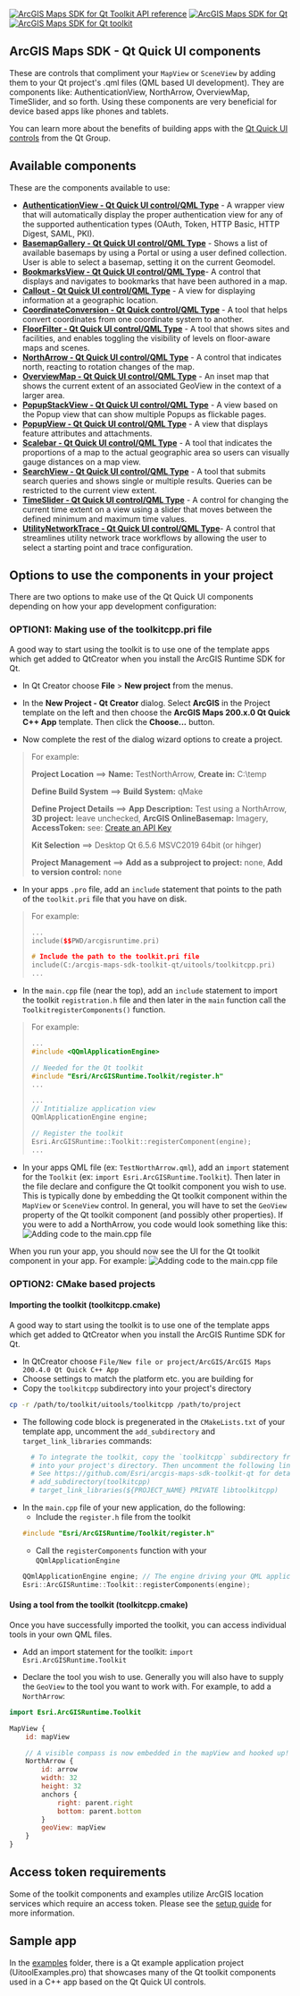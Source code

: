 [![ArcGIS Maps SDK for Qt Toolkit API reference](https://img.shields.io/badge/API_Reference-purple)](https://developers.arcgis.com/qt/latest/toolkit/api-reference/) [![ArcGIS Maps SDK for Qt](https://img.shields.io/badge/ArcGIS%20Maps%20SDK%20for%20Qt-0b5394)](https://developers.arcgis.com/qt/) [![ArcGIS Maps SDK for Qt toolkit](https://img.shields.io/badge/ArcGIS%20Maps%20SDK%20for%20Qt%20toolkit-ea4d13)](https://github.com/Esri/arcgis-maps-sdk-toolkit-qt)

## ArcGIS Maps SDK - Qt Quick UI components

These are controls that compliment your `MapView` or `SceneView` by adding them to your Qt project's .qml files (QML based UI development). They are components like: AuthenticationView, NorthArrow, OverviewMap, TimeSlider, and so forth. Using these components are very beneficial for device based apps like phones and tablets.

You can learn more about the benefits of building apps with the [Qt Quick UI controls](https://doc.qt.io/qt-6/qtquickcontrols-index.html) from the Qt Group. 

## Available components

These are the components available to use:

- **[AuthenticationView - Qt Quick UI control/QML Type](docs/AuthenticationView.md)** - A wrapper view that will automatically display the proper authentication view for any of the supported authentication types (OAuth, Token, HTTP Basic, HTTP Digest, SAML, PKI).
- **[BasemapGallery - Qt Quick UI control/QML Type](docs/BasemapGallery.md)** - Shows a list of available basemaps by using a Portal or using a user defined collection. User is able to select a basemap, setting it on the current Geomodel.
- **[BookmarksView - Qt Quick UI control/QML Type](/docs/BookmarksView.md)**- A control that displays and navigates to bookmarks that have been authored in a map.
- **[Callout - Qt Quick UI control/QML Type](docs/Callout.md)** - A view for displaying information at a geographic location.
- **[CoordinateConversion - Qt Quick control/QML Type](docs/CoordinateConversion.md)** - A tool that helps convert coordinates from one coordinate system to another.
- **[FloorFilter - Qt Quick UI control/QML Type](docs/FloorFilter.md)** - A tool that shows sites and facilities, and enables toggling the visibility of levels on floor-aware maps and scenes.
- **[NorthArrow - Qt Quick UI control/QML Type](docs/NorthArrow.md)** - A control that indicates north, reacting to rotation changes of the map.
- **[OverviewMap - Qt Quick UI control/QML Type](docs/OverviewMap.md)** - An inset map that shows the current extent of an associated GeoView in the context of a larger area.
- **[PopupStackView - Qt Quick UI control/QML Type](docs/PopupStackView.md)** - A view based on the Popup view that can show multiple Popups as flickable pages.
- **[PopupView - Qt Quick UI control/QML Type](docs/PopupView.md)** - A view that displays feature attributes and attachments.
- **[Scalebar - Qt Quick UI control/QML Type](docs/Scalebar.md)** - A tool that indicates the proportions of a map to the actual geographic area so users can visually gauge distances on a map view.
- **[SearchView - Qt Quick UI control/QML Type](docs/SearchView.md)** - A tool that submits search queries and shows single or multiple results. Queries can be restricted to the current view extent.
- **[TimeSlider - Qt Quick UI control/QML Type](docs/TimeSlider.md)** - A control for changing the current time extent on a view using a slider that moves between the defined minimum and maximum time values.
- **[UtilityNetworkTrace - Qt Quick UI control/QML Type](docs/UtilityNetworkTrace.md)**- A control that streamlines utility network trace workflows by allowing the user to select a starting point and trace configuration.

## Options to use the components in your project

There are two options to make use of the Qt Quick UI components depending on how your app development configuration:

### OPTION1: Making use of the toolkitcpp.pri file

A good way to start using the toolkit is to use one of the template apps which get added to QtCreator when you install the ArcGIS Runtime SDK for Qt.

- In Qt Creator choose **File** > **New project** from the menus. 

- In the **New Project - Qt Creator** dialog. Select **ArcGIS** in the Project template on the left and then choose the **ArcGIS Maps 200.x.0 Qt Quick C++ App** template. Then click the **Choose...** button.

- Now complete the rest of the dialog wizard options to create a project.

> For example:
>
>  **Project Location** ==> **Name:** TestNorthArrow, **Create in:** C:\temp
>
>  **Define Build System** ==> **Build System:** qMake
>
>  **Define Project Details** ==> **App Description:** Test using a NorthArrow, **3D project:** leave unchecked, **ArcGIS OnlineBasemap:** Imagery, **AccessToken:** see: [Create an API Key](https://developers.arcgis.com/documentation/security-and-authentication/api-key-authentication/tutorials/create-an-api-key/)
>
>  **Kit Selection** ==> Desktop Qt 6.5.6 MSVC2019 64bit (or hihger)
>
>  **Project Management** ==> **Add as a subproject to project:** none, **Add to version control:** none

- In your apps `.pro` file, add an `include` statement that points to the path of the `toolkit.pri` file that you have on disk. 

> For example:
> ```cpp
> ...
> include($$PWD/arcgisruntime.pri)
>
> # Include the path to the toolkit.pri file
> include(C:/arcgis-maps-sdk-toolkit-qt/uitools/toolkitcpp.pri)
> ...
> ```  

<!--
![Adding the toolkit.pri to the .pro file](./images/AddingToolkitPriToPath.png)
-->

- In the `main.cpp` file (near the top), add an `include` statement to import the toolkit `registration.h` file and then later in the `main` function call the `ToolkitregisterComponents()` function.

> For example:
> ```cpp
> ...
> #include <QQmlApplicationEngine>
>
> // Needed for the Qt toolkit
> #include "Esri/ArcGISRuntime.Toolkit/register.h"
> ...
>
> ...
> // Intitialize application view
> QQmlApplicationEngine engine;
>
> // Register the toolkit
> Esri.ArcGISRuntime::Toolkit::registerComponent(engine);
> ...
> ``` 

<!--
![Adding code to the main.cpp file](./images/AddingCodeToMainCpp.png)
-->

- In your apps QML file (ex: `TestNorthArrow.qml`), add an `import` statement for the `Toolkit` (ex: `import Esri.ArcGISRuntime.Toolkit`). Then later in the file declare and configure the Qt toolkit component you wish to use. This is typically done by embedding the Qt toolkit component within the `MapView` or `SceneView` control. In general, you will have to set the `GeoView` property of the Qt toolkit component (and possibly other properties). If you were to add a NorthArrow, you code would look something like this: 
![Adding code to the main.cpp file](./images/AddingCodeToQML.png)

When you run your app, you should now see the UI for the Qt toolkit component in your app. For example:
![Adding code to the main.cpp file](./images/TestNorthArrow.png)

### OPTION2: CMake based projects 

#### Importing the toolkit (toolkitcpp.cmake)

A good way to start using the toolkit is to use one of the template apps which get added to QtCreator when you install the ArcGIS Runtime SDK for Qt.

- In QtCreator choose `File/New file or project/ArcGIS/ArcGIS Maps 200.4.0 Qt Quick C++ App`
- Choose settings to match the platform etc. you are building for
- Copy the `toolkitcpp` subdirectory into your project's directory
```bash
cp -r /path/to/toolkit/uitools/toolkitcpp /path/to/project
```
- The following code block is pregenerated in the `CMakeLists.txt` of your template app, uncomment the `add_subdirectory` and `target_link_libraries` commands:
  ```CMake
    # To integrate the toolkit, copy the `toolkitcpp` subdirectory from the toolkit
    # into your project's directory. Then uncomment the following lines to add it to your project.
    # See https://github.com/Esri/arcgis-maps-sdk-toolkit-qt for details
    # add_subdirectory(toolkitcpp)
    # target_link_libraries(${PROJECT_NAME} PRIVATE libtoolkitcpp)
  ```
- In the `main.cpp` file of your new application, do the following:
  - Include the `register.h` file from the toolkit
  ```cpp
  #include "Esri/ArcGISRuntime/Toolkit/register.h"
  ```
  - Call the `registerComponents` function with your `QQmlApplicationEngine`
  ```cpp
  QQmlApplicationEngine engine; // The engine driving your QML application.
  Esri::ArcGISRuntime::Toolkit::registerComponents(engine);
  ```
#### Using a tool from the toolkit (toolkitcpp.cmake)

Once you have successfully imported the toolkit, you can access individual tools in your own QML files.

- Add an import statement for the toolkit:
`import Esri.ArcGISRuntime.Toolkit`

- Declare the tool you wish to use. Generally you will also have to supply the
  `GeoView` to the tool you want to work with. For example, to add a `NorthArrow`:

```qml
import Esri.ArcGISRuntime.Toolkit

MapView {
    id: mapView

    // A visible compass is now embedded in the mapView and hooked up!
    NorthArrow {
        id: arrow
        width: 32
        height: 32
        anchors {
            right: parent.right
            bottom: parent.bottom
        }
        geoView: mapView
    }
}
```

## Access token requirements

Some of the toolkit components and examples utilize ArcGIS location services which require an access token. Please see the [setup guide](http://links.esri.com/create-an-api-key) for more information.

## Sample app

In the [examples](../examples) folder, there is a Qt example application project (UitoolExamples.pro) that showcases many of the Qt toolkit components used in a C++ app based on the Qt Quick UI controls.
